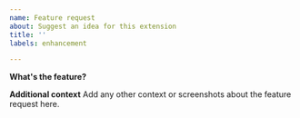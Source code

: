 ```yaml
---
name: Feature request
about: Suggest an idea for this extension
title: ''
labels: enhancement

---
```


**What's the feature?**

**Additional context**
Add any other context or screenshots about the feature request here.
